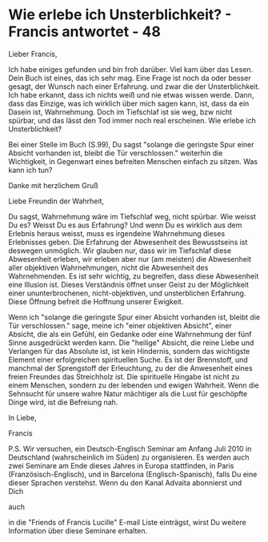 # Wie erlebe ich Unsterblichkeit? - Francis antwortet - 48





Lieber Francis, 









Ich habe einiges gefunden und bin froh dar&uuml;ber. Viel kam &uuml;ber das Lesen. Dein Buch ist eines, das ich sehr mag. Eine Frage ist noch da oder besser gesagt, der Wunsch nach einer Erfahrung. und zwar die der Unsterblichkeit. Ich habe erkannt, dass ich nichts wei&szlig; und nie etwas wissen werde. Dann, dass das Einzige, was ich wirklich &uuml;ber mich sagen kann, ist, dass da ein Dasein ist, Wahrnehmung. Doch im Tiefschlaf ist sie weg, bzw nicht sp&uuml;rbar, und das l&auml;sst den Tod immer noch real erscheinen. Wie erlebe ich Unsterblichkeit?&nbsp;





Bei einer Stelle im Buch (S.99), Du sagst &quot;solange die geringste Spur einer Absicht vorhanden ist, bleibt die T&uuml;r verschlossen.&quot; weiterhin die Wichtigkeit, in Gegenwart eines befreiten Menschen einfach zu sitzen. Was kann ich tun?








Danke mit herzlichem Gru&szlig;&nbsp;





Liebe Freundin der Wahrheit,





Du sagst, Wahrnehmung w&auml;re im Tiefschlaf weg, nicht sp&uuml;rbar. Wie weisst Du es? Weisst Du es aus Erfahrung? Und wenn Du es wirklich aus dem Erlebnis heraus weisst, muss es irgendeine Wahrnehmung dieses Erlebnisses geben. Die Erfahrung der Abwesenheit des Bewusstseins ist deswegen unm&ouml;glich. Wir glauben nur, dass wir im Tiefschlaf diese Abwesenheit erleben, wir erleben aber nur (am meisten) die Abwesenheit aller objektiven Wahrnehmungen, nicht die Abwesenheit des Wahrnehmenden. Es ist sehr wichtig, zu begreifen, dass diese Abwesenheit eine Illusion ist. Dieses Verst&auml;ndnis &ouml;ffnet unser Geist zu der M&ouml;glichkeit einer ununterbrochenen, nicht-objektiven, und unsterblichen Erfahrung. Diese &Ouml;ffnung befreit die Hoffnung unserer Ewigkeit.





Wenn ich&nbsp;&quot;solange die geringste Spur einer Absicht vorhanden ist, bleibt die T&uuml;r verschlossen.&quot; sage, meine ich &quot;einer objektiven Absicht&quot;, einer Absicht, die als ein Gef&uuml;hl, ein Gedanke oder eine Wahrnehmung der f&uuml;nf Sinne ausgedr&uuml;ckt werden kann. Die &quot;heilige&quot; Absicht, die reine Liebe&nbsp;und Verlangen f&uuml;r das Absolute ist, ist kein Hindernis, sondern das wichtigste Element einer erfolgreichen spirituellen Suche. Es ist der Brennstoff, und manchmal der Sprengstoff der Erleuchtung, zu der die Anwesenheit eines freien Freundes das Streichholz ist. Die spirituelle Hingabe ist nicht zu einem Menschen, sondern zu der lebenden und ewigen Wahrheit. Wenn die Sehnsucht f&uuml;r unsere wahre Natur m&auml;chtiger als die Lust f&uuml;r gesch&ouml;pfte Dinge wird, ist die Befreiung nah.





In Liebe,





Francis





P.S. Wir versuchen, ein Deutsch-Englisch Seminar am Anfang Juli 2010 in Deutschland (wahrscheinlich im S&uuml;den) zu organisieren. Es werden auch zwei Seminare am Ende dieses Jahres in Europa stattfinden, in Paris (Franz&ouml;sisch-Englisch), und in Barcelona (Englisch-Spanisch), falls Du eine dieser Sprachen verstehst. Wenn du den Kanal Advaita abonnierst und&nbsp; Dich 




auch 




in die &quot;Friends of Francis Lucille&quot; E-mail Liste eintr&auml;gst, wirst Du weitere Information &uuml;ber diese Seminare erhalten.














